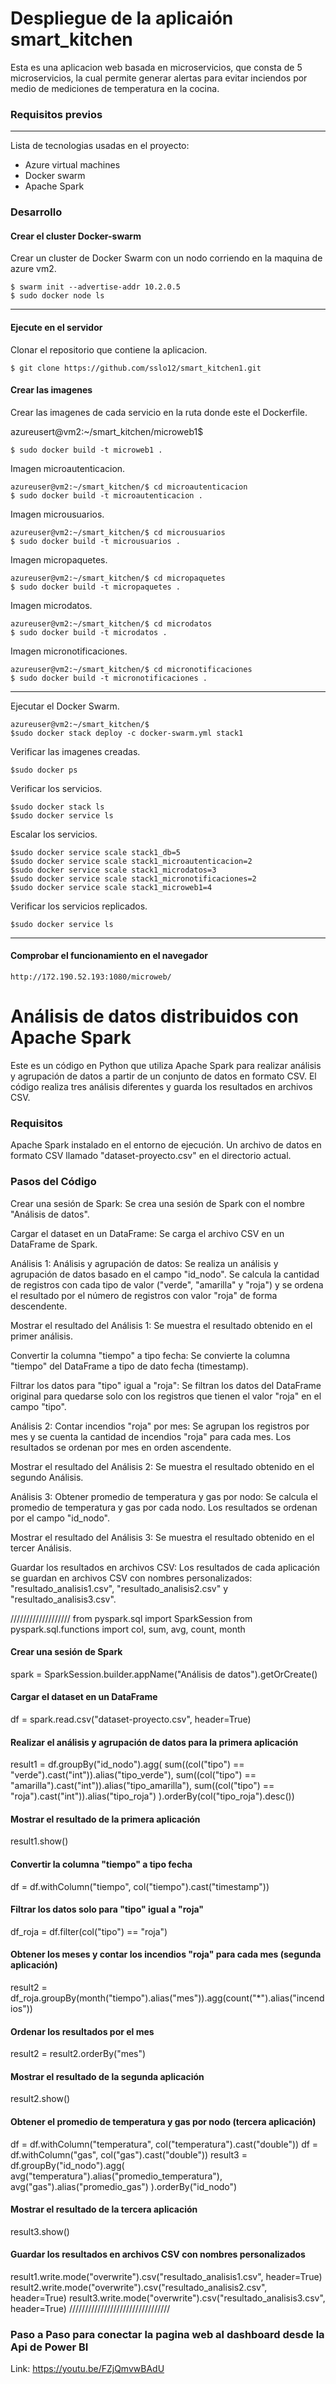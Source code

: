 # Despliegue de la aplicaión smart_kitchen

Esta es una aplicacion web basada en microservicios, que consta de 5 microservicios, la cual permite generar alertas para evitar inciendos por medio de mediciones de temperatura en la cocina.

### Requisitos previos
***
Lista de tecnologias usadas en el proyecto:
* Azure virtual machines
* Docker swarm
* Apache Spark

### Desarrollo
#### Crear el cluster Docker-swarm
Crear un cluster de Docker Swarm con un nodo corriendo en la maquina de azure vm2.
```
$ swarm init --advertise-addr 10.2.0.5
$ sudo docker node ls
```
***
#### Ejecute en el servidor
Clonar el repositorio que contiene la aplicacion. 
```
$ git clone https://github.com/sslo12/smart_kitchen1.git
```
#### Crear las imagenes 
Crear las imagenes de cada servicio en la ruta donde este el Dockerfile.

azureusert@vm2:~/smart_kitchen/microweb1$
```
$ sudo docker build -t microweb1 .
```
Imagen microautenticacion. 
```
azureuser@vm2:~/smart_kitchen/$ cd microautenticacion
$ sudo docker build -t microautenticacion .
```
Imagen microusuarios. 
```
azureuser@vm2:~/smart_kitchen/$ cd microusuarios
$ sudo docker build -t microusuarios .
```
Imagen micropaquetes. 
```
azureuser@vm2:~/smart_kitchen/$ cd micropaquetes
$ sudo docker build -t micropaquetes .
```
Imagen microdatos. 
```
azureuser@vm2:~/smart_kitchen/$ cd microdatos
$ sudo docker build -t microdatos .
```
Imagen micronotificaciones. 
```
azureuser@vm2:~/smart_kitchen/$ cd micronotificaciones
$ sudo docker build -t micronotificaciones .
```
***
Ejecutar el Docker Swarm. 
```
azureuser@vm2:~/smart_kitchen/$
$sudo docker stack deploy -c docker-swarm.yml stack1
```
Verificar las imagenes creadas. 
```
$sudo docker ps
```
Verificar los servicios. 
```
$sudo docker stack ls
$sudo docker service ls
```
Escalar los servicios. 
```
$sudo docker service scale stack1_db=5
$sudo docker service scale stack1_microautenticacion=2
$sudo docker service scale stack1_microdatos=3
$sudo docker service scale stack1_micronotificaciones=2
$sudo docker service scale stack1_microweb1=4
```
Verificar los servicios replicados. 
```
$sudo docker service ls
```
***
#### Comprobar el funcionamiento en el navegador

```
http://172.190.52.193:1080/microweb/
```
# Análisis de datos distribuidos con Apache Spark

Este es un código en Python que utiliza Apache Spark para realizar análisis y agrupación de datos a partir de un conjunto de datos en formato CSV. El código realiza tres análisis diferentes y guarda los resultados en archivos CSV.

### Requisitos
Apache Spark instalado en el entorno de ejecución.
Un archivo de datos en formato CSV llamado "dataset-proyecto.csv" en el directorio actual.

### Pasos del Código
Crear una sesión de Spark: Se crea una sesión de Spark con el nombre "Análisis de datos".

Cargar el dataset en un DataFrame: Se carga el archivo CSV en un DataFrame de Spark.

Análisis 1: Análisis y agrupación de datos: Se realiza un análisis y agrupación de datos basado en el campo "id_nodo". Se calcula la cantidad de registros con cada tipo de valor ("verde", "amarilla" y "roja") y se ordena el resultado por el número de registros con valor "roja" de forma descendente.

Mostrar el resultado del Análisis 1: Se muestra el resultado obtenido en el primer análisis.

Convertir la columna "tiempo" a tipo fecha: Se convierte la columna "tiempo" del DataFrame a tipo de dato fecha (timestamp).

Filtrar los datos para "tipo" igual a "roja": Se filtran los datos del DataFrame original para quedarse solo con los registros que tienen el valor "roja" en el campo "tipo".

Análisis 2: Contar incendios "roja" por mes: Se agrupan los registros por mes y se cuenta la cantidad de incendios "roja" para cada mes. Los resultados se ordenan por mes en orden ascendente.

Mostrar el resultado del Análisis 2: Se muestra el resultado obtenido en el segundo Análisis.

Análisis 3: Obtener promedio de temperatura y gas por nodo: Se calcula el promedio de temperatura y gas por cada nodo. Los resultados se ordenan por el campo "id_nodo".

Mostrar el resultado del Análisis 3: Se muestra el resultado obtenido en el tercer Análisis.

Guardar los resultados en archivos CSV: Los resultados de cada aplicación se guardan en archivos CSV con nombres personalizados: "resultado_analisis1.csv", "resultado_analisis2.csv" y "resultado_analisis3.csv".

///////////////////
from pyspark.sql import SparkSession
from pyspark.sql.functions import col, sum, avg, count, month

#### Crear una sesión de Spark
spark = SparkSession.builder.appName("Análisis de datos").getOrCreate()

#### Cargar el dataset en un DataFrame
df = spark.read.csv("dataset-proyecto.csv", header=True)

#### Realizar el análisis y agrupación de datos para la primera aplicación
result1 = df.groupBy("id_nodo").agg(
    sum((col("tipo") == "verde").cast("int")).alias("tipo_verde"),
    sum((col("tipo") == "amarilla").cast("int")).alias("tipo_amarilla"),
    sum((col("tipo") == "roja").cast("int")).alias("tipo_roja")
).orderBy(col("tipo_roja").desc())

#### Mostrar el resultado de la primera aplicación
result1.show()

#### Convertir la columna "tiempo" a tipo fecha
df = df.withColumn("tiempo", col("tiempo").cast("timestamp"))

#### Filtrar los datos solo para "tipo" igual a "roja"
df_roja = df.filter(col("tipo") == "roja")

#### Obtener los meses y contar los incendios "roja" para cada mes (segunda aplicación)
result2 = df_roja.groupBy(month("tiempo").alias("mes")).agg(count("*").alias("incendios"))

#### Ordenar los resultados por el mes
result2 = result2.orderBy("mes")

#### Mostrar el resultado de la segunda aplicación
result2.show()

#### Obtener el promedio de temperatura y gas por nodo (tercera aplicación)
df = df.withColumn("temperatura", col("temperatura").cast("double"))
df = df.withColumn("gas", col("gas").cast("double"))
result3 = df.groupBy("id_nodo").agg(
    avg("temperatura").alias("promedio_temperatura"),
    avg("gas").alias("promedio_gas")
).orderBy("id_nodo")

#### Mostrar el resultado de la tercera aplicación
result3.show()

#### Guardar los resultados en archivos CSV con nombres personalizados
result1.write.mode("overwrite").csv("resultado_analisis1.csv", header=True)
result2.write.mode("overwrite").csv("resultado_analisis2.csv", header=True)
result3.write.mode("overwrite").csv("resultado_analisis3.csv", header=True)
////////////////////////////////

### Paso a Paso para conectar la pagina web al dashboard desde la Api de Power BI
Link: https://youtu.be/FZjQmvwBAdU
